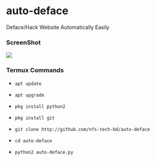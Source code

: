 # auto-deface
Deface/Hack Website Automatically Easily

### ScreenShot

<img src='https://raw.githubusercontent.com/nfs-tech-bd/auto-deface/main/Screenshot_2021-04-22-16-58-45-455_com.termux.png'>

### Termux Commands


* `apt update`

* `apt upgrade`

* `pkg install python2`

* `pkg install git`

* `git clone http://github.com/nfs-tech-bd/auto-deface`

* `cd auto-deface`

* `python2 auto-deface.py`
